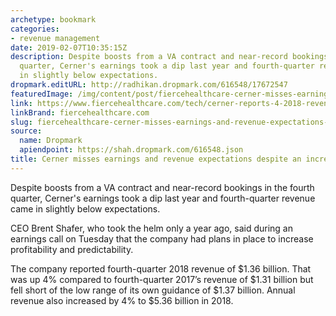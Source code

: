 ```yaml
---
archetype: bookmark
categories:
- revenue management
date: 2019-02-07T10:35:15Z
description: Despite boosts from a VA contract and near-record bookings in the fourth
  quarter, Cerner's earnings took a dip last year and fourth-quarter revenue came
  in slightly below expectations.
dropmark.editURL: http://radhikan.dropmark.com/616548/17672547
featuredImage: /img/content/post/fiercehealthcare-cerner-misses-earnings-and-revenue-expectations-despite-an-increase-in-bookings.jpg
link: https://www.fiercehealthcare.com/tech/cerner-reports-4-2018-revenue-growth-eyeing-m-a-opportunities-2019
linkBrand: fiercehealthcare.com
slug: fiercehealthcare-cerner-misses-earnings-and-revenue-expectations-despite-an-increase-in-bookings
source:
  name: Dropmark
  apiendpoint: https://shah.dropmark.com/616548.json
title: Cerner misses earnings and revenue expectations despite an increase in bookings
---
```

Despite boosts from a VA contract and near-record bookings in the fourth quarter, Cerner's earnings took a dip last year and fourth-quarter revenue came in slightly below expectations.


CEO Brent Shafer, who took the helm only a year ago, said during an earnings call on Tuesday that the company had plans in place to increase profitability and predictability.

The company reported fourth-quarter 2018 revenue of $1.36 billion. That was up 4% compared to fourth-quarter 2017’s revenue of $1.31 billion but fell short of the low range of its own guidance of $1.37 billion. Annual revenue also increased by 4% to $5.36 billion in 2018.

